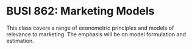 # BUSI 862: Marketing Models

This class covers a range of econometric principles and models of relevance to marketing. The emphasis will be on model formulation and estimation.